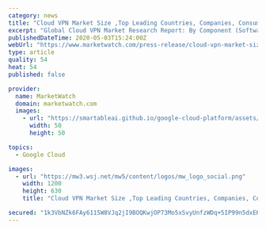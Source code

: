```yaml
---
category: news
title: "Cloud VPN Market Size ,Top Leading Countries, Companies, Consumption, Drivers 2018-2023"
excerpt: "Global Cloud VPN Market Research Report: By Component (Software, Service), by Organization Size (SMEs, Large Enterprises), Connectivity (Remote, Site-to-Site), Vertical (BFSI, IT & Telecommunication,"
publishedDateTime: 2020-05-03T15:24:00Z
webUrl: "https://www.marketwatch.com/press-release/cloud-vpn-market-size-top-leading-countries-companies-consumption-drivers-2018-2023-2020-05-03"
type: article
quality: 54
heat: 54
published: false

provider:
  name: MarketWatch
  domain: marketwatch.com
  images:
    - url: "https://smartableai.github.io/google-cloud-platform/assets/images/organizations/marketwatch.com-50x50.jpg"
      width: 50
      height: 50

topics:
  - Google Cloud

images:
  - url: "https://mw3.wsj.net/mw5/content/logos/mw_logo_social.png"
    width: 1200
    height: 630
    title: "Cloud VPN Market Size ,Top Leading Countries, Companies, Consumption, Drivers 2018-2023"

secured: "1k3VbNZk6FAy6115W8VJq2jI9BOQKwjOP73Mo5xSvyUnfzWDq+5IP99n5dxEKbzV0cQAn/ILk+ETpUhqQmgZLjRw1M/Bg9YRMIVDPROQXRiqw8Z7CVOP1/hAzuYHBBkQWTbqkhntenbsmt/3KdXWBvuMHOLc01IWrSrRN2oAcKKnE/hCbb1A8mVLf6W0Q8SS1xeHtH7ofZOmXXH2Bp6D4DNjHw+jLZj3vud9LY2rQDCt44xmoYdcjnH7A+psaHgHBfkkQ77cYZ2VHF7ukCnxnpCG5ximF5yOfF1vecXKmRjH6MqRwI3yukjRJFos/ENb;Hv94MD6NU7YeA66M6XX7Pw=="
---
```


